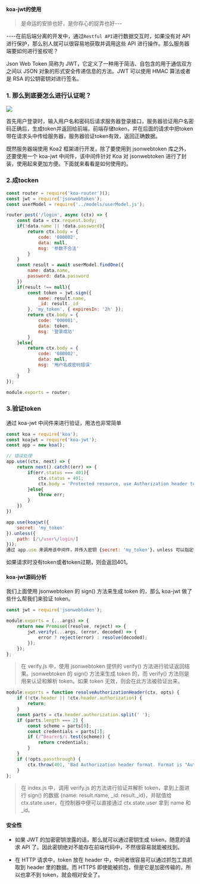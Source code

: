 <!--
 * @Descripttion: 
 * @version: 
 * @Author: suckson
 * @Date: 2019-10-24 13:44:05
 * @LastEditors: suckson
 * @LastEditTime: 2019-10-27 20:05:38
 -->
#### koa-jwt的使用

> 是命运的安排也好，是你存心的捉弄也好---

----在前后端分离的开发中，通过` Restful API `进行数据交互时，如果没有对 API 进行保护，那么别人就可以很容易地获取并调用这些 API 进行操作。那么服务器端要如何进行鉴权呢？

Json Web Token 简称为 JWT，它定义了一种用于简洁、自包含的用于通信双方之间以 JSON 对象的形式安全传递信息的方法。JWT 可以使用 HMAC 算法或者是 RSA 的公钥密钥对进行签名。


### 1. 那么到底要怎么进行认证呢？

<img src="https://suckosn-blog.oss-cn-hangzhou.aliyuncs.com/imgsys/jwt.png">

首先用户登录时，输入用户名和密码后请求服务器登录接口，服务器验证用户名密码正确后，生成token并返回给前端，前端存储token，并在后面的请求中把token带在请求头中传给服务器，服务器验证token有效，返回正确数据。

既然服务器端使用 Koa2 框架进行开发，除了要使用到 jsonwebtoken 库之外，还要使用一个 koa-jwt 中间件，该中间件针对 Koa 对 jsonwebtoken 进行了封装，使用起来更加方便。下面就来看看是如何使用的。

### 2.成tocken

```js
const router = require('koa-router')();
const jwt = require('jsonwebtoken');
const userModel = require('../models/userModel.js');

router.post('/login', async (ctx) => {
	const data = ctx.request.body;
	if(!data.name || !data.password){
		return ctx.body = {
			code: '000002',
			data: null,
			msg: '参数不合法'
		}
	}
	const result = await userModel.findOne({
		name: data.name,
		password: data.password
	})
	if(result !== null){
		const token = jwt.sign({
			name: result.name,
			_id: result._id
		}, 'my_token', { expiresIn: '2h' });
		return ctx.body = {
			code: '000001',
			data: token,
			msg: '登录成功'
		}
	}else{
		return ctx.body = {
			code: '000002',
			data: null,
			msg: '用户名或密码错误'
		}
	}
});

module.exports = router;
```

### 3.验证token

通过 koa-jwt 中间件来进行验证，用法也非常简单

```js
const koa = require('koa');
const koajwt = require('koa-jwt');
const app = new koa();

// 错误处理
app.use((ctx, next) => {
    return next().catch((err) => {
        if(err.status === 401){
            ctx.status = 401;
      		ctx.body = 'Protected resource, use Authorization header to get access\n';
        }else{
            throw err;
        }
    })
})

app.use(koajwt({
	secret: 'my_token'
}).unless({
	path: [/\/user\/login/]
}));
通过 app.use 来调用该中间件，并传入密钥 {secret: 'my_token'}，unless 可以指定哪些 URL 不需要进行 token 验证。token 验证失败的时候会抛出401错误，因此需要添加错误处理，而且要放在 app.use(koajwt()) 之前，否则不执行。
```
如果请求时没有token或者token过期，则会返回401。


#### koa-jwt源码分析

我们上面使用 jsonwebtoken 的 sign() 方法来生成 token 的，那么 koa-jwt 做了些什么帮我们来验证 token。
```js
const jwt = require('jsonwebtoken');

module.exports = (...args) => {
    return new Promise((resolve, reject) => {
        jwt.verify(...args, (error, decoded) => {
            error ? reject(error) : resolve(decoded);
        });
    });
};

```
> 在 verify.js 中，使用 jsonwebtoken 提供的 verify() 方法进行验证返回结果。jsonwebtoken 的 sign() 方法来生成 token 的，而 verify() 方法则是用来认证和解析 token。如果 token 无效，则会在此方法被验证出来。

```js
module.exports = function resolveAuthorizationHeader(ctx, opts) {
    if (!ctx.header || !ctx.header.authorization) {
        return;
    }
    const parts = ctx.header.authorization.split(' ');
    if (parts.length === 2) {
        const scheme = parts[0];
        const credentials = parts[1];
        if (/^Bearer$/i.test(scheme)) {
            return credentials;
        }
    }
    if (!opts.passthrough) {
        ctx.throw(401, 'Bad Authorization header format. Format is "Authorization: Bearer <token>"');
    }
};
```

> 在 index.js 中，调用 verify.js 的方法进行验证并解析 token，拿到上面进行 sign() 的数据 {name: result.name, _id: result._id}，并赋值给 ctx.state.user，在控制器中便可以直接通过 ctx.state.user 拿到 name 和 _id。

#### 安全性

- 如果 JWT 的加密密钥泄露的话，那么就可以通过密钥生成 token，随意的请求 API 了。因此密钥绝对不能存在前端代码中，不然很容易就能被找到。

- 在 HTTP 请求中，token 放在 header 中，中间者很容易可以通过抓包工具抓取到 header 里的数据。而 HTTPS 即使能被抓包，但是它是加密传输的，所以也拿不到 token，就会相对安全了。